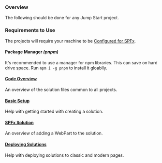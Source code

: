 ### Overview

The following should be done for any Jump Start project.

### Requirements to Use

The projects will require your machine to be [Configured for SPFx](https://docs.microsoft.com/en-us/sharepoint/dev/spfx/set-up-your-development-environment).

#### Package Manager _(pnpm)_

It's recommended to use a manager for npm libraries. This can save on hard drive space. Run `npm i -g pnpm` to install it gloablly.

#### [Code Overview](/jump-start-projects/overview/code-overview.md)

An overview of the solution files common to all projects.

#### [Basic Setup](/jump-start-projects/overview/basic-setup.md)

Help with getting started with creating a solution.

#### [SPFx Solution](/jump-start-projects/overview/spfx.md)

An overview of adding a WebPart to the solution.

#### [Deploying Solutions](/jump-start-projects/overview/deployment.md)

Help with deploying solutions to classic and modern pages.
